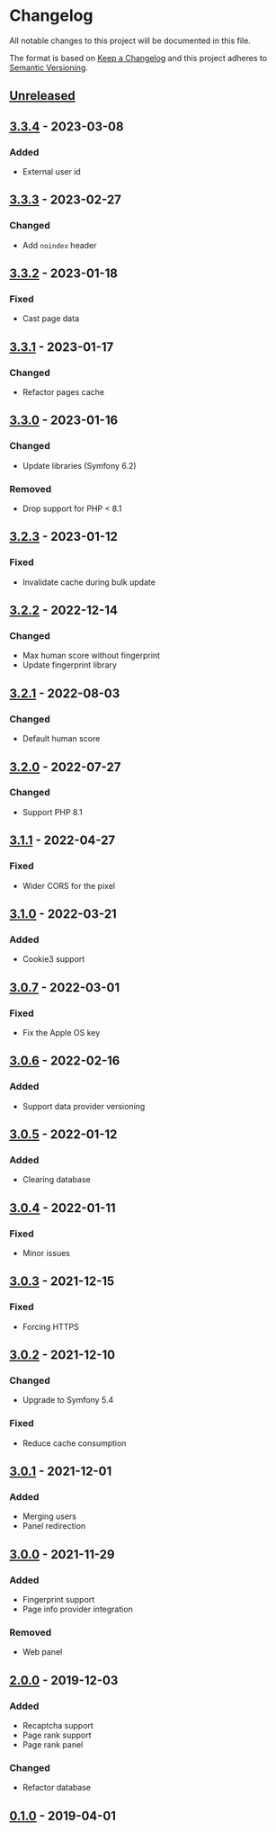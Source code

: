 # Changelog
All notable changes to this project will be documented in this file.

The format is based on [Keep a Changelog](https://keepachangelog.com/en/1.0.0/)
and this project adheres to [Semantic Versioning](https://semver.org/spec/v2.0.0.html).

## [Unreleased]

## [3.3.4] - 2023-03-08
### Added
- External user id

## [3.3.3] - 2023-02-27
### Changed
- Add `noindex` header

## [3.3.2] - 2023-01-18
### Fixed
- Cast page data

## [3.3.1] - 2023-01-17
### Changed
- Refactor pages cache

## [3.3.0] - 2023-01-16
### Changed
- Update libraries (Symfony 6.2)
### Removed
- Drop support for PHP < 8.1

## [3.2.3] - 2023-01-12
### Fixed
- Invalidate cache during bulk update

## [3.2.2] - 2022-12-14
### Changed
- Max human score without fingerprint
- Update fingerprint library

## [3.2.1] - 2022-08-03
### Changed
- Default human score

## [3.2.0] - 2022-07-27
### Changed
- Support PHP 8.1

## [3.1.1] - 2022-04-27
### Fixed
- Wider CORS for the pixel

## [3.1.0] - 2022-03-21
### Added
- Cookie3 support

## [3.0.7] - 2022-03-01
### Fixed
- Fix the Apple OS key

## [3.0.6] - 2022-02-16
### Added
- Support data provider versioning

## [3.0.5] - 2022-01-12
### Added
- Clearing database

## [3.0.4] - 2022-01-11
### Fixed
- Minor issues

## [3.0.3] - 2021-12-15
### Fixed
- Forcing HTTPS

## [3.0.2] - 2021-12-10
### Changed
- Upgrade to Symfony 5.4
### Fixed
- Reduce cache consumption

## [3.0.1] - 2021-12-01
### Added
- Merging users
- Panel redirection

## [3.0.0] - 2021-11-29
### Added
- Fingerprint support
- Page info provider integration
### Removed
- Web panel

## [2.0.0] - 2019-12-03
### Added 
- Recaptcha support
- Page rank support
- Page rank panel
### Changed 
- Refactor database

## [0.1.0] - 2019-04-01


[Unreleased]: https://github.com/adshares/aduser/compare/v3.3.4..HEAD
[3.3.4]: https://github.com/adshares/aduser/compare/v3.3.3...v3.3.4
[3.3.3]: https://github.com/adshares/aduser/compare/v3.3.2...v3.3.3
[3.3.2]: https://github.com/adshares/aduser/compare/v3.3.1...v3.3.2
[3.3.1]: https://github.com/adshares/aduser/compare/v3.3.0...v3.3.1
[3.3.0]: https://github.com/adshares/aduser/compare/v3.2.3...v3.3.0
[3.2.3]: https://github.com/adshares/aduser/compare/v3.2.2...v3.2.3
[3.2.2]: https://github.com/adshares/aduser/compare/v3.2.1...v3.2.2
[3.2.1]: https://github.com/adshares/aduser/compare/v3.2.0...v3.2.1
[3.2.0]: https://github.com/adshares/aduser/compare/v3.1.1...v3.2.0
[3.1.1]: https://github.com/adshares/aduser/compare/v3.1.0...v3.1.1
[3.1.0]: https://github.com/adshares/aduser/compare/v3.0.7...v3.1.0
[3.0.7]: https://github.com/adshares/aduser/compare/v3.0.6...v3.0.7
[3.0.6]: https://github.com/adshares/aduser/compare/v3.0.5...v3.0.6
[3.0.5]: https://github.com/adshares/aduser/compare/v3.0.4...v3.0.5
[3.0.4]: https://github.com/adshares/aduser/compare/v3.0.3...v3.0.4
[3.0.3]: https://github.com/adshares/aduser/compare/v3.0.2...v3.0.3
[3.0.2]: https://github.com/adshares/aduser/compare/v3.0.1...v3.0.2
[3.0.1]: https://github.com/adshares/aduser/compare/v3.0.0...v3.0.1
[3.0.0]: https://github.com/adshares/aduser/compare/v2.0.0...v3.0.0
[2.0.0]: https://github.com/adshares/aduser/compare/v0.1.0...v2.0.0
[0.1.0]: https://github.com/adshares/aduser/releases/tag/v0.1.0
